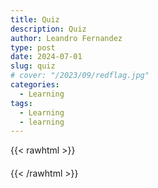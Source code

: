 ```yaml
---
title: Quiz
description: Quiz
author: Leandro Fernandez
type: post
date: 2024-07-01
slug: quiz
# cover: "/2023/09/redflag.jpg"
categories:
  - Learning
tags:
  - Learning
  - learning
---
```

{{< rawhtml >}}
<div id="quiz-container">
    <div id="question-container" class="question"></div>
    <ul id="answers-container" class="answers"></ul>
    <div id="result-container" class="result"></div>
    <button id="next-button" style="display: none;">Next Question</button>
</div>
<style>
  .question {
    font-size: 1.2em;
    margin-bottom: 20px;
  }
  .answers {
    font-size: .8em;
    list-style-type: none;
    padding: 0;
  }
  .answers li {
    margin-bottom: 10px;
  }
  .result {
    color: #d04a2b;
    margin-top: 20px;
    font-weight: bold;
  }
  #next-button {
    font-size: .8em;
  }
</style>
<script>
const questions = [
    {
        question: "What is the capital of France?",
        answers: ["Berlin", "Madrid", "Paris", "Rome", "Lisbon"],
        correctAnswer: 2
    },
    {
        question: "Which planet is known as the Red Planet?",
        answers: ["Earth", "Mars", "Jupiter", "Saturn", "Venus"],
        correctAnswer: 1
    },
    {
        question: "What is the largest ocean on Earth?",
        answers: ["Atlantic Ocean", "Indian Ocean", "Arctic Ocean", "Southern Ocean", "Pacific Ocean"],
        correctAnswer: 4
    }
];

async function fetchQuizQuestion() {
  const workerUrl = 'https://quiz-a.drkbugs.workers.dev/';
  
  try {
    const response = await fetch(workerUrl);
    
    if (!response.ok) {
      if (response.status === 404) {
        throw new Error('Quiz question not found');
      }
      throw new Error('Failed to fetch quiz question');
    }
    
    const quizQuestion = await response.json();
    
    return quizQuestion;
  } catch (error) {
    console.error('Error fetching quiz question:', error);
    throw error;
  }
}

let currentQuestionIndex = 0;
let correctResponses = 0;
let question;

async function showQuestion() {
    const questionContainer = document.getElementById('question-container');
    const answersContainer = document.getElementById('answers-container');
    const nextButton = document.getElementById('next-button');
    const resultContainer = document.getElementById('result-container');

    question = await fetchQuizQuestion();

    questionContainer.textContent = question.question;
    answersContainer.innerHTML = '';

    question.options.forEach((answer, index) => {
        const li = document.createElement('li');
        const button = document.createElement('button');
        button.textContent = answer;
        button.onclick = () => checkAnswer(index);
        li.appendChild(button);
        answersContainer.appendChild(li);
    });

    nextButton.style.display = 'none';
    resultContainer.textContent = '';
}

function checkAnswer(selectedIndex) {
    const resultContainer = document.getElementById('result-container');
    const nextButton = document.getElementById('next-button');

    if (selectedIndex === question.answer) {
        resultContainer.innerHTML = 'Correct!';
        correctResponses++;
    } else {
        resultContainer.innerHTML = `Incorrect!<br />The correct answer was: ${question.options[question.answer]}`;
    }

    nextButton.style.display = 'block';
}

document.getElementById('next-button').onclick = async () => {
    currentQuestionIndex++;
    if (currentQuestionIndex < 3) {
        await showQuestion();
    } else {
        showFinalResult();
    }
};

function showFinalResult() {
    const quizContainer = document.getElementById('quiz-container');
    quizContainer.innerHTML = `<div class="result">Quiz completed! You got ${correctResponses} out of ${questions.length} questions correct.</div>`;
}

// Start the quiz
showQuestion();
</script>
{{< /rawhtml >}}
